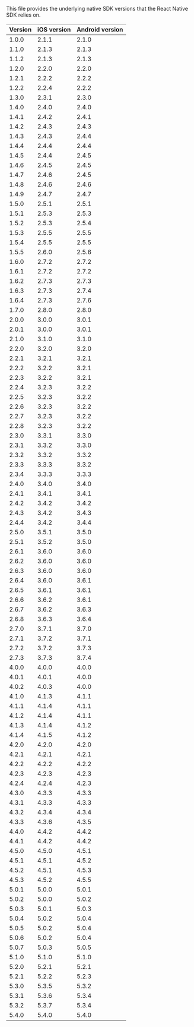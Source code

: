 This file provides the underlying native SDK versions that the React Native SDK relies on.

| Version    | iOS version | Android version |
|------------|-------------|-----------------|
| 1.0.0      | 2.1.1       | 2.1.0           |
| 1.1.0      | 2.1.3       | 2.1.3           |
| 1.1.2      | 2.1.3       | 2.1.3           |
| 1.2.0      | 2.2.0       | 2.2.0           |
| 1.2.1      | 2.2.2       | 2.2.2           |
| 1.2.2      | 2.2.4       | 2.2.2           |
| 1.3.0      | 2.3.1       | 2.3.0           |
| 1.4.0      | 2.4.0       | 2.4.0           |
| 1.4.1      | 2.4.2       | 2.4.1           |
| 1.4.2      | 2.4.3       | 2.4.3           |
| 1.4.3      | 2.4.3       | 2.4.4           |
| 1.4.4      | 2.4.4       | 2.4.4           |
| 1.4.5      | 2.4.4       | 2.4.5           |
| 1.4.6      | 2.4.5       | 2.4.5           |
| 1.4.7      | 2.4.6       | 2.4.5           |
| 1.4.8      | 2.4.6       | 2.4.6           |
| 1.4.9      | 2.4.7       | 2.4.7           |
| 1.5.0      | 2.5.1       | 2.5.1           |
| 1.5.1      | 2.5.3       | 2.5.3           |
| 1.5.2      | 2.5.3       | 2.5.4           |
| 1.5.3      | 2.5.5       | 2.5.5           |
| 1.5.4      | 2.5.5       | 2.5.5           |
| 1.5.5      | 2.6.0       | 2.5.6           |
| 1.6.0      | 2.7.2       | 2.7.2           |
| 1.6.1      | 2.7.2       | 2.7.2           |
| 1.6.2      | 2.7.3       | 2.7.3           |
| 1.6.3      | 2.7.3       | 2.7.4           |
| 1.6.4      | 2.7.3       | 2.7.6           |
| 1.7.0      | 2.8.0       | 2.8.0           |
| 2.0.0      | 3.0.0       | 3.0.1           |
| 2.0.1      | 3.0.0       | 3.0.1           |
| 2.1.0      | 3.1.0       | 3.1.0           |
| 2.2.0      | 3.2.0       | 3.2.0           |
| 2.2.1      | 3.2.1       | 3.2.1           |
| 2.2.2      | 3.2.2       | 3.2.1           |
| 2.2.3      | 3.2.2       | 3.2.1           |
| 2.2.4      | 3.2.3       | 3.2.2           |
| 2.2.5      | 3.2.3       | 3.2.2           |
| 2.2.6      | 3.2.3       | 3.2.2           |
| 2.2.7      | 3.2.3       | 3.2.2           |
| 2.2.8      | 3.2.3       | 3.2.2           |
| 2.3.0      | 3.3.1       | 3.3.0           |
| 2.3.1      | 3.3.2       | 3.3.0           |
| 2.3.2      | 3.3.2       | 3.3.2           |
| 2.3.3      | 3.3.3       | 3.3.2           |
| 2.3.4      | 3.3.3       | 3.3.3           |
| 2.4.0      | 3.4.0       | 3.4.0           |
| 2.4.1      | 3.4.1       | 3.4.1           |
| 2.4.2      | 3.4.2       | 3.4.2           |
| 2.4.3      | 3.4.2       | 3.4.3           |
| 2.4.4      | 3.4.2       | 3.4.4           |
| 2.5.0      | 3.5.1       | 3.5.0           |
| 2.5.1      | 3.5.2       | 3.5.0           |
| 2.6.1      | 3.6.0       | 3.6.0           |
| 2.6.2      | 3.6.0       | 3.6.0           |
| 2.6.3      | 3.6.0       | 3.6.0           |
| 2.6.4      | 3.6.0       | 3.6.1           |
| 2.6.5      | 3.6.1       | 3.6.1           |
| 2.6.6      | 3.6.2       | 3.6.1           |
| 2.6.7      | 3.6.2       | 3.6.3           |
| 2.6.8      | 3.6.3       | 3.6.4           |
| 2.7.0      | 3.7.1       | 3.7.0           |
| 2.7.1      | 3.7.2       | 3.7.1           |
| 2.7.2      | 3.7.2       | 3.7.3           |
| 2.7.3      | 3.7.3       | 3.7.4           |
| 4.0.0      | 4.0.0       | 4.0.0           |
| 4.0.1      | 4.0.1       | 4.0.0           |
| 4.0.2      | 4.0.3       | 4.0.0           |
| 4.1.0      | 4.1.3       | 4.1.1           |
| 4.1.1      | 4.1.4       | 4.1.1           |
| 4.1.2      | 4.1.4       | 4.1.1           |
| 4.1.3      | 4.1.4       | 4.1.2           |
| 4.1.4      | 4.1.5       | 4.1.2           |
| 4.2.0      | 4.2.0       | 4.2.0           |
| 4.2.1      | 4.2.1       | 4.2.1           |
| 4.2.2      | 4.2.2       | 4.2.2           |
| 4.2.3      | 4.2.3       | 4.2.3           |
| 4.2.4      | 4.2.4       | 4.2.3           |
| 4.3.0      | 4.3.3       | 4.3.3           |
| 4.3.1      | 4.3.3       | 4.3.3           |
| 4.3.2      | 4.3.4       | 4.3.4           |
| 4.3.3      | 4.3.6       | 4.3.5           |
| 4.4.0      | 4.4.2       | 4.4.2           |
| 4.4.1      | 4.4.2       | 4.4.2           |
| 4.5.0      | 4.5.0       | 4.5.1           |
| 4.5.1      | 4.5.1       | 4.5.2           |
| 4.5.2      | 4.5.1       | 4.5.3           |
| 4.5.3      | 4.5.2       | 4.5.5           |
| 5.0.1      | 5.0.0       | 5.0.1           |
| 5.0.2      | 5.0.0       | 5.0.2           |
| 5.0.3      | 5.0.1       | 5.0.3           |
| 5.0.4      | 5.0.2       | 5.0.4           |
| 5.0.5      | 5.0.2       | 5.0.4           |
| 5.0.6      | 5.0.2       | 5.0.4           |
| 5.0.7      | 5.0.3       | 5.0.5           |
| 5.1.0      | 5.1.0       | 5.1.0           |
| 5.2.0      | 5.2.1       | 5.2.1           |
| 5.2.1      | 5.2.2       | 5.2.3           |
| 5.3.0      | 5.3.5       | 5.3.2           |
| 5.3.1      | 5.3.6       | 5.3.4           |
| 5.3.2      | 5.3.7       | 5.3.4           |
| 5.4.0      | 5.4.0       | 5.4.0           |
